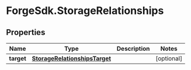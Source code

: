 # ForgeSdk.StorageRelationships

## Properties
Name | Type | Description | Notes
------------ | ------------- | ------------- | -------------
**target** | [**StorageRelationshipsTarget**](StorageRelationshipsTarget.md) |  | [optional] 


